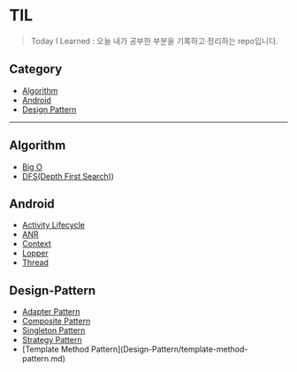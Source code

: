 # TIL
> Today I Learned : 오늘 내가 공부한 부분을 기록하고 정리하는 repo입니다.

## Category
* [Algorithm](#Algorithm)
* [Android](#Android)
* [Design Pattern](#Design-Pattern)

---

## Algorithm
- [Big O](Algorithm/big-o-notation.md)
- [DFS(Depth First Search)](Algorithm/depth-first-search.md))

## Android
- [Activity Lifecycle](Android/activity-lifecycle.md)
- [ANR](Android/anr-error.md)
- [Context](Android/context.md)
- [Lopper](Android/lopper.md)
- [Thread](Android/thread.md)

## Design-Pattern
- [Adapter Pattern](Design-Pattern/adapter-pattern.md)
- [Composite Pattern](Design-Pattern/composite-pattern.md)
- [Singleton Pattern](Design-Pattern/singleton-pattern.md)
- [Strategy Pattern](Design-Pattern/startegy-pattern.md)
- [Template Method Pattern](Design-Pattern/template-method- pattern.md)
